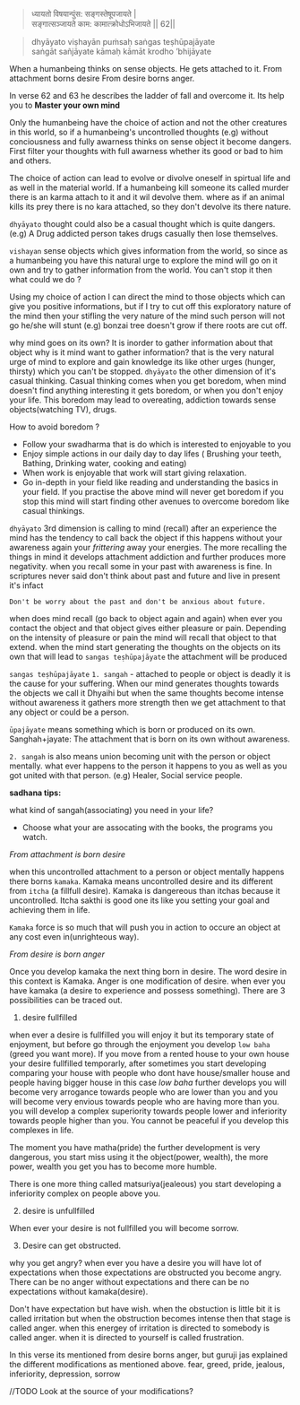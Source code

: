 

>ध्यायतो विषयान्पुंस: सङ्गस्तेषूपजायते |   
सङ्गात्सञ्जायते काम: कामात्क्रोधोऽभिजायते || 62||

>dhyāyato viṣhayān puṁsaḥ saṅgas teṣhūpajāyate  
saṅgāt sañjāyate kāmaḥ kāmāt krodho ’bhijāyate

When a humanbeing thinks on sense objects.
He gets attached to it. From attachment borns desire
From desire borns anger.

In verse 62 and 63 he describes the ladder of fall and overcome it. Its help you to **Master your own mind**

Only the humanbeing have the choice of action and not the other creatures in this world, so if a humanbeing's uncontrolled thoughts 
(e.g) without conciousness and fully awarness thinks on sense object it become dangers. First filter your thoughts with full awarness whether its good or bad to him and others. 

The choice of action can lead to evolve or divolve oneself in spirtual life and as well in the material world. If a humanbeing kill someone its called murder there is an karma attach to it and it wil devolve them. where as if an animal kills its prey there is no kara attached, so they don't devolve its there nature.

`dhyāyato` thought could also be a casual thought which is quite dangers.(e.g) A Drug addicted person takes drugs casually then lose themselves.

`vishayan` sense objects which gives information from the world, so since as a humanbeing you have this natural urge to explore the mind will go on it own and try to gather information from the world. You can't stop it then what could we do ?

Using my choice of action I can direct the mind to those objects which can give you positive informations, but if I try to cut off this exploratory nature of the mind then your stifling the very nature of the mind such person will not go he/she will stunt (e.g) bonzai tree doesn't grow if there roots are cut off.

why mind goes on its own? It is inorder to gather information about that object 
why is it mind want to gather information? that is the very natural urge of mind to explore and gain knowledge its like other urges (hunger, thirsty) which you can't be stopped.
`dhyāyato` the other dimension of it's casual thinking. Casual thinking comes when you get boredom, when mind doesn't find anything interesting
it gets boredom, or when you don't enjoy your life. This boredom may lead to overeating, addiction towards sense objects(watching TV), drugs. 

How to avoid boredom ?
- Follow your swadharma that is do which is interested to enjoyable to you
- Enjoy simple actions in our daily day to day lifes ( Brushing your teeth, Bathing, Drinking water, cooking and eating)
- When work is enjoyable that work will start giving relaxation.
- Go in-depth in your field like reading and understanding  the basics in your field. 
If you practise the above mind will never get boredom if you stop this mind will start finding other avenues to overcome boredom like casual thinkings. 

`dhyāyato` 3rd dimension is calling to mind (recall) after an experience the mind has the tendency to call back the object if this happens without your awareness again your _frittering_ away your energies. 
The more recalling the things in mind it develops attachment addiction and further produces more negativity. 
when you recall some in your past with awareness is fine. In scriptures never said don't think about past and future and live in present it's infact

`Don't be worry about the past and don't be anxious about future.`

when does mind recall (go back to object again and again) when ever you contact the object and that object gives either pleasure or pain. Depending on the intensity of pleasure or pain the mind will recall that object to that extend. 
when the mind start generating the thoughts on the objects on its own that will lead to `sangas teṣhūpajāyate` the attachment will be produced

`sangas teṣhūpajāyate`
`1. sangah` - attached to people or object is deadly it is the cause for your suffering. 
When our mind generates thoughts towards the objects we call it Dhyaihi but when the same thoughts become intense without awareness it gathers more strength then we get attachment to that any object or could be a person. 

`ūpajāyate` means something which is born or produced on its own.  Sanghah+jayate: The attachment that is born on its own without awareness.

`2. sangah` is also means union becoming unit with the person or object mentally. what ever happens to the person it happens to you as well as you got united with that person. (e.g) Healer, Social service people.

**sadhana tips:** 

what kind of sangah(associating) you need in your life?
 - Choose what your are assocating with the books, the programs you watch. 

*From attachment is born desire*

when this uncontrolled attachment to a person or object mentally happens there borns `kamaka`. Kamaka means uncontrolled desire and its different from `itcha` (a fillfull desire). Kamaka is dangereous than itchas because it uncontrolled. Itcha sakthi is good one its like you setting your goal and achieving them in life. 

`Kamaka` force is so much that will push you in action to occure an object at any cost even in(unrighteous way).  

*From desire is born anger*

Once you develop kamaka the next thing born in desire. The word desire in this context is Kamaka. Anger is one modification of desire. when ever you have kamaka (a desire to experience and possess something). There are 3 possibilities can be traced out.

1. desire fullfilled

when ever a desire is fullfilled you will enjoy it but its temporary state of enjoyment, but before go through the enjoyment you develop `low baha` (greed you want more). If you move from a rented house to your own house your desire fullfilled temporarly, after sometimes you start developing comparing your house with people who dont have house/smaller house and people having bigger house in this case *low baha* further develops you will become very arrogance towards people  who are lower than you and you will become very envious towards people who are having more than you. 
you will develop a complex superiority towards people lower and inferiority towards people higher than you. You cannot be peaceful if you develop this complexes in life. 

The moment you have matha(pride) the further development is very dangerous, you start miss using it the object(power, wealth), the more power, wealth you get you has to become more humble.

There is one more thing called matsuriya(jealeous) you start developing a inferiority complex on people above you. 

 2. desire is unfullfilled 

When ever your desire is not fullfilled you will become sorrow. 
 
 3. Desire can get obstructed.  

why you get angry? when ever you have a desire you will have lot of expectations when those expectations are obstructed you become angry. There can be no anger without expectations and there can  be no expectations without kamaka(desire). 

Don't have expectation but have wish. when the obstuction is little bit it is called irritation but when the obstruction becomes intense then that stage is called anger. when this energey of irritation is directed to somebody is called anger. when it is directed to yourself is called frustration. 

In this verse its mentioned from desire borns anger, but guruji jas explained the different modifications as mentioned above. fear, greed, pride, jealous, inferiority, depression, sorrow

//TODO 
Look at the source of your modifications? 